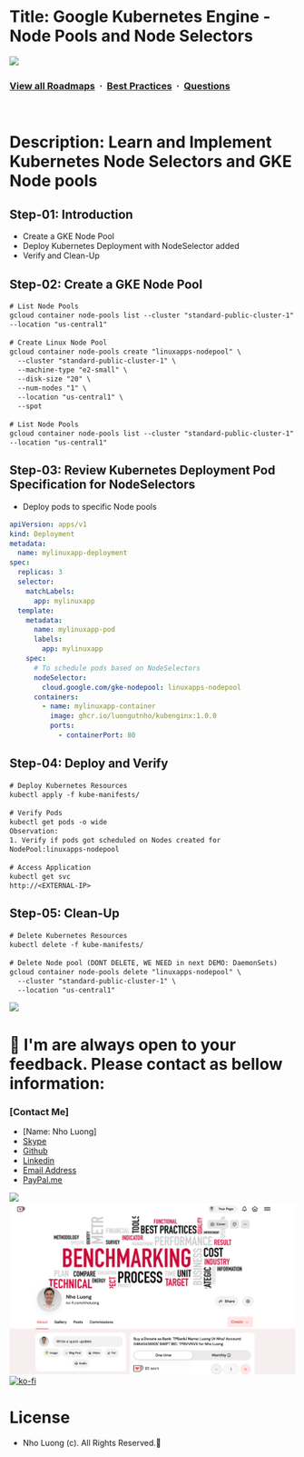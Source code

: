 # Title: Google Kubernetes Engine - Node Pools and Node Selectors

![](https://i.imgur.com/waxVImv.png)
### [View all Roadmaps](https://github.com/nholuongut/all-roadmaps) &nbsp;&middot;&nbsp; [Best Practices](https://github.com/nholuongut/all-roadmaps/blob/main/public/best-practices/) &nbsp;&middot;&nbsp; [Questions](https://www.linkedin.com/in/nholuong/)
<br/>

# Description: Learn and Implement Kubernetes Node Selectors and GKE Node pools
## Step-01: Introduction
- Create a GKE Node Pool
- Deploy Kubernetes Deployment with NodeSelector added
- Verify and Clean-Up

## Step-02: Create a GKE Node Pool
```t
# List Node Pools
gcloud container node-pools list --cluster "standard-public-cluster-1" --location "us-central1"

# Create Linux Node Pool 
gcloud container node-pools create "linuxapps-nodepool" \
  --cluster "standard-public-cluster-1" \
  --machine-type "e2-small" \
  --disk-size "20" \
  --num-nodes "1" \
  --location "us-central1" \
  --spot 

# List Node Pools
gcloud container node-pools list --cluster "standard-public-cluster-1" --location "us-central1"
```

## Step-03: Review Kubernetes Deployment Pod Specification for NodeSelectors
- Deploy pods to specific Node pools
```yaml
apiVersion: apps/v1
kind: Deployment  
metadata: 
  name: mylinuxapp-deployment
spec: 
  replicas: 3
  selector: 
    matchLabels: 
      app: mylinuxapp
  template:
    metadata: 
      name: mylinuxapp-pod
      labels:
        app: mylinuxapp 
    spec:
      # To schedule pods based on NodeSelectors     
      nodeSelector:
        cloud.google.com/gke-nodepool: linuxapps-nodepool  
      containers: 
        - name: mylinuxapp-container
          image: ghcr.io/luongutnho/kubenginx:1.0.0
          ports: 
            - containerPort: 80 
```

## Step-04: Deploy and Verify 
```t
# Deploy Kubernetes Resources
kubectl apply -f kube-manifests/

# Verify Pods
kubectl get pods -o wide
Observation: 
1. Verify if pods got scheduled on Nodes created for NodePool:linuxapps-nodepool

# Access Application
kubectl get svc
http://<EXTERNAL-IP>
```

## Step-05: Clean-Up
```t
# Delete Kubernetes Resources
kubectl delete -f kube-manifests/

# Delete Node pool (DONT DELETE, WE NEED in next DEMO: DaemonSets)
gcloud container node-pools delete "linuxapps-nodepool" \
  --cluster "standard-public-cluster-1" \
  --location "us-central1"
```

![](https://i.i/Users/nholu/Documents/Donate.png/Users/nholu/Documents/Donate.pngmgur.com/waxVImv.png)
# 🚀 I'm are always open to your feedback.  Please contact as bellow information:
### [Contact Me]
* [Name: Nho Luong]
* [Skype](luongutnho_skype)
* [Github](https://github.com/nholuongut/)
* [Linkedin](https://www.linkedin.com/in/nholuong/)
* [Email Address](luongutnho@hotmail.com)
* [PayPal.me](https://www.paypal.com/paypalme/nholuongut)

![](https://i.imgur.com/waxVImv.png)
![](Donate.png)
[![ko-fi](https://ko-fi.com/img/githubbutton_sm.svg)](https://ko-fi.com/nholuong)

# License
* Nho Luong (c). All Rights Reserved.🌟